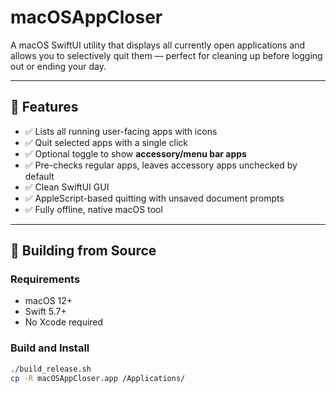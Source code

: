 # macOSAppCloser

A macOS SwiftUI utility that displays all currently open applications and allows you to selectively quit them — perfect for cleaning up before logging out or ending your day.

---

## 🚀 Features

- ✅ Lists all running user-facing apps with icons
- ✅ Quit selected apps with a single click
- ✅ Optional toggle to show **accessory/menu bar apps**
- ✅ Pre-checks regular apps, leaves accessory apps unchecked by default
- ✅ Clean SwiftUI GUI
- ✅ AppleScript-based quitting with unsaved document prompts
- ✅ Fully offline, native macOS tool

---

## 🔧 Building from Source

### Requirements

- macOS 12+
- Swift 5.7+
- No Xcode required

### Build and Install

```bash
./build_release.sh
cp -R macOSAppCloser.app /Applications/
